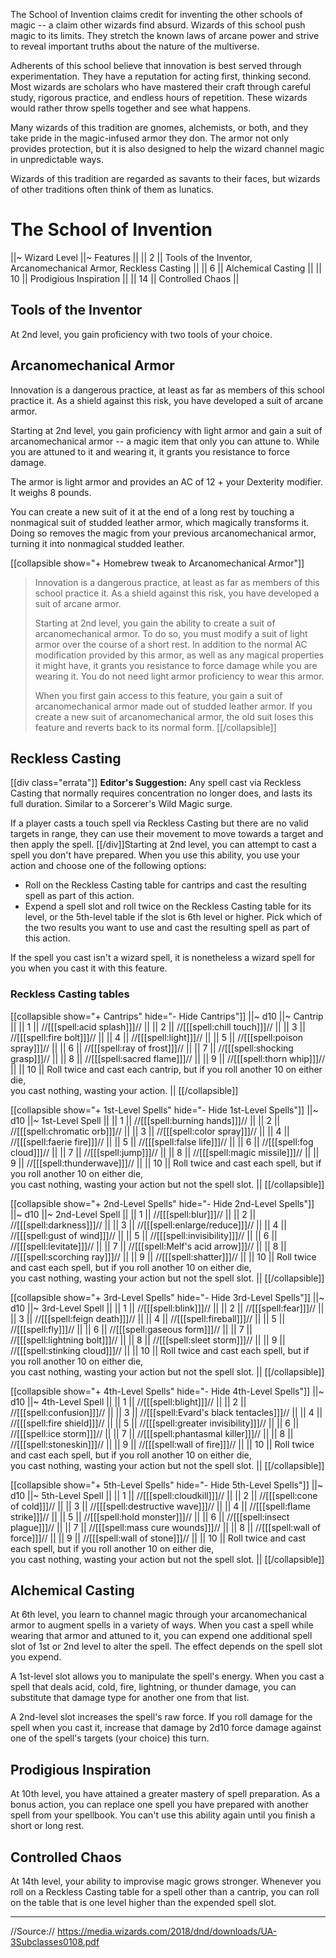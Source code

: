 The School of Invention claims credit for inventing the other schools of magic -- a claim other wizards find absurd. Wizards of this school push magic to its limits. They stretch the known laws of arcane power and strive to reveal important truths about the nature of the multiverse.

Adherents of this school believe that innovation is best served through experimentation. They have a reputation for acting first, thinking second. Most wizards are scholars who have mastered their craft through careful study, rigorous practice, and endless hours of repetition. These wizards would rather throw spells together and see what happens.

Many wizards of this tradition are gnomes, alchemists, or both, and they take pride in the magic-infused armor they don. The armor not only provides protection, but it is also designed to help the wizard channel magic in unpredictable ways.

Wizards of this tradition are regarded as savants to their faces, but wizards of other traditions often think of them as lunatics.

# The School of Invention
||~ Wizard Level ||~ Features ||
|| 2 || Tools of the Inventor, Arcanomechanical Armor, Reckless Casting ||
|| 6 || Alchemical Casting ||
|| 10 || Prodigious Inspiration ||
|| 14 || Controlled Chaos ||

## Tools of the Inventor

At 2nd level, you gain proficiency with two tools of your choice.

## Arcanomechanical Armor

Innovation is a dangerous practice, at least as far as members of this school practice it. As a shield against this risk, you have developed a suit of arcane armor.

Starting at 2nd level, you gain proficiency with light armor and gain a suit of arcanomechanical armor -- a magic item that only you can attune to. While you are attuned to it and wearing it, it grants you resistance to force damage.

The armor is light armor and provides an AC of 12 + your Dexterity modifier. It weighs 8 pounds.

You can create a new suit of it at the end of a long rest by touching a nonmagical suit of studded leather armor, which magically transforms it. Doing so removes the magic from your previous arcanomechanical armor, turning it into nonmagical studded leather.

[[collapsible show="+ Homebrew tweak to Arcanomechanical Armor"]]
> Innovation is a dangerous practice, at least as far as members of this school practice it. As a shield against this risk, you have developed a suit of arcane armor.
> 
> Starting at 2nd level, you gain the ability to create a suit of arcanomechanical armor. To do so, you must modify a suit of light armor over the course of a short rest. In addition to the normal AC modification provided by this armor, as well as any magical properties it might have, it grants you resistance to force damage while you are wearing it. You do not need light armor proficiency to wear this armor.
> 
> When you first gain access to this feature, you gain a suit of arcanomechanical armor made out of studded leather armor. If you create a new suit of arcanomechanical armor, the old suit loses this feature and reverts back to its normal form.
[[/collapsible]]

## Reckless Casting
[[div class="errata"]]
**Editor's Suggestion:** Any spell cast via Reckless Casting that normally requires concentration no longer does, and lasts its full duration. Similar to a Sorcerer's Wild Magic surge.

If a player casts a touch spell via Reckless Casting but there are no valid targets in range, they can use their movement to move towards a target and then apply the spell.
[[/div]]Starting at 2nd level, you can attempt to cast a spell you don't have prepared. When you use this ability, you use your action and choose one of the following options:

* Roll on the Reckless Casting table for cantrips and cast the resulting spell as part of this action.
* Expend a spell slot and roll twice on the Reckless Casting table for its level, or the 5th-level table if the slot is 6th level or higher. Pick which of the two results you want to use and cast the resulting spell as part of this action.

If the spell you cast isn't a wizard spell, it is nonetheless a wizard spell for you when you cast it with this feature.

### Reckless Casting tables

[[collapsible show="+ Cantrips" hide="- Hide Cantrips"]]
||~ d10 ||~ Cantrip ||
|| 1 || //[[[spell:acid splash]]]// ||
|| 2 || //[[[spell:chill touch]]]// ||
|| 3 || //[[[spell:fire bolt]]]// ||
|| 4 || //[[[spell:light]]]// ||
|| 5 || //[[[spell:poison spray]]]// ||
|| 6 || //[[[spell:ray of frost]]]// ||
|| 7 || //[[[spell:shocking grasp]]]// ||
|| 8 || //[[[spell:sacred flame]]]// ||
|| 9 || //[[[spell:thorn whip]]]// ||
|| 10 || Roll twice and cast each cantrip, but if you roll another 10 on either die,<br>you cast nothing, wasting your action. ||
[[/collapsible]]

[[collapsible show="+ 1st-Level Spells" hide="- Hide 1st-Level Spells"]]
||~ d10 ||~ 1st-Level Spell ||
|| 1 || //[[[spell:burning hands]]]// ||
|| 2 || //[[[spell:chromatic orb]]]// ||
|| 3 || //[[[spell:color spray]]]// ||
|| 4 || //[[[spell:faerie fire]]]// ||
|| 5 || //[[[spell:false life]]]// ||
|| 6 || //[[[spell:fog cloud]]]// ||
|| 7 || //[[[spell:jump]]]// ||
|| 8 || //[[[spell:magic missile]]]// ||
|| 9 || //[[[spell:thunderwave]]]// ||
|| 10 || Roll twice and cast each spell, but if you roll another 10 on either die,<br>you cast nothing, wasting your action but not the spell slot. ||
[[/collapsible]]

[[collapsible show="+ 2nd-Level Spells" hide="- Hide 2nd-Level Spells"]]
||~ d10 ||~ 2nd-Level Spell ||
|| 1 || //[[[spell:blur]]]// ||
|| 2 || //[[[spell:darkness]]]// ||
|| 3 || //[[[spell:enlarge/reduce]]]// ||
|| 4 || //[[[spell:gust of wind]]]// ||
|| 5 || //[[[spell:invisibility]]]// ||
|| 6 || //[[[spell:levitate]]]// ||
|| 7 || //[[[spell:Melf's acid arrow]]]// ||
|| 8 || //[[[spell:scorching ray]]]// ||
|| 9 || //[[[spell:shatter]]]// ||
|| 10 || Roll twice and cast each spell, but if you roll another 10 on either die,<br>you cast nothing, wasting your action but not the spell slot. ||
[[/collapsible]]

[[collapsible show="+ 3rd-Level Spells" hide="- Hide 3rd-Level Spells"]]
||~ d10 ||~ 3rd-Level Spell ||
|| 1 || //[[[spell:blink]]]// ||
|| 2 || //[[[spell:fear]]]// ||
|| 3 || //[[[spell:feign death]]]// ||
|| 4 || //[[[spell:fireball]]]// ||
|| 5 || //[[[spell:fly]]]// ||
|| 6 || //[[[spell:gaseous form]]]// ||
|| 7 || //[[[spell:lightning bolt]]]// ||
|| 8 || //[[[spell:sleet storm]]]// ||
|| 9 || //[[[spell:stinking cloud]]]// ||
|| 10 || Roll twice and cast each spell, but if you roll another 10 on either die,<br>you cast nothing, wasting your action but not the spell slot. ||
[[/collapsible]]

[[collapsible show="+ 4th-Level Spells" hide="- Hide 4th-Level Spells"]]
||~ d10 ||~ 4th-Level Spell ||
|| 1 || //[[[spell:blight]]]// ||
|| 2 || //[[[spell:confusion]]]// ||
|| 3 || //[[[spell:Evard's black tentacles]]]// ||
|| 4 || //[[[spell:fire shield]]]// ||
|| 5 || //[[[spell:greater invisibility]]]// ||
|| 6 || //[[[spell:ice storm]]]// ||
|| 7 || //[[[spell:phantasmal killer]]]// ||
|| 8 || //[[[spell:stoneskin]]]// ||
|| 9 || //[[[spell:wall of fire]]]// ||
|| 10 || Roll twice and cast each spell, but if you roll another 10 on either die,<br>you cast nothing, wasting your action but not the spell slot. ||
[[/collapsible]]

[[collapsible show="+ 5th-Level Spells" hide="- Hide 5th-Level Spells"]]
||~ d10 ||~ 5th-Level Spell ||
|| 1 || //[[[spell:cloudkill]]]// ||
|| 2 || //[[[spell:cone of cold]]]// ||
|| 3 || //[[[spell:destructive wave]]]// ||
|| 4 || //[[[spell:flame strike]]]// ||
|| 5 || //[[[spell:hold monster]]]// ||
|| 6 || //[[[spell:insect plague]]]// ||
|| 7 || //[[[spell:mass cure wounds]]]// ||
|| 8 || //[[[spell:wall of force]]]// ||
|| 9 || //[[[spell:wall of stone]]]// ||
|| 10 || Roll twice and cast each spell, but if you roll another 10 on either die,<br>you cast nothing, wasting your action but not the spell slot. ||
[[/collapsible]]

## Alchemical Casting

At 6th level, you learn to channel magic through your arcanomechanical armor to augment spells in a variety of ways. When you cast a spell while wearing that armor and attuned to it, you can expend one additional spell slot of 1st or 2nd level to alter the spell. The effect depends on the spell slot you expend.

A 1st-level slot allows you to manipulate the spell's energy. When you cast a spell that deals acid, cold, fire, lightning, or thunder damage, you can substitute that damage type for another one from that list.

A 2nd-level slot increases the spell's raw force. If you roll damage for the spell when you cast it, increase that damage by 2d10 force damage against one of the spell's targets (your choice) this turn.

## Prodigious Inspiration

At 10th level, you have attained a greater mastery of spell preparation. As a bonus action, you can replace one spell you have prepared with another spell from your spellbook. You can't use this ability again until you finish a short or long rest.

## Controlled Chaos

At 14th level, your ability to improvise magic grows stronger. Whenever you roll on a Reckless Casting table for a spell other than a cantrip, you can roll on the table that is one level higher than the expended spell slot.

----

//Source:// https://media.wizards.com/2018/dnd/downloads/UA-3Subclasses0108.pdf
